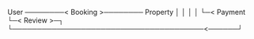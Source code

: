 User ────────< Booking >──────── Property
  │                  │               │
  │                  └─< Payment     └─< Review >─┐
  └───────────────────────────────────────<──────┘

